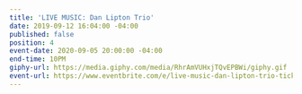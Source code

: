 ```yaml
---
title: 'LIVE MUSIC: Dan Lipton Trio'
date: 2019-09-12 16:04:00 -04:00
published: false
position: 4
event-date: 2020-09-05 20:00:00 -04:00
end-time: 10PM
giphy-url: https://media.giphy.com/media/RhrAmVUHxjTQvEPBWi/giphy.gif
event-url: https://www.eventbrite.com/e/live-music-dan-lipton-trio-tickets-94641050931
---
```


